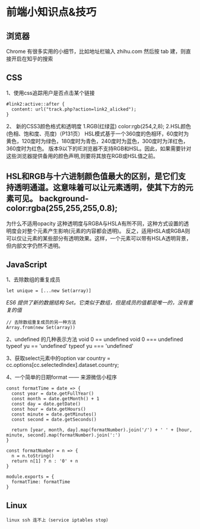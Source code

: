 # 前端小知识点&技巧

## 浏览器
Chrome 有很多实用的小细节，比如地址栏输入 zhihu.com 然后按 tab 建，则直接开启在知乎的搜索



## CSS
1、使用css追踪用户是否点击某个链接
```
#link2:active::after {
  content: url("track.php?action=link2_alicked");
}
```

2、
新的CSS3颜色格式和透明度
1.RGB(红绿蓝)
   color:rgb(254,2,8);
2.HSL颜色(色相、饱和度、亮度)（P131页）
HSL模式基于一个360度的色相环，60度时为黄色，120度时为绿色，180度时为青色，240度时为蓝色，300度时为洋红色，360度时为红色。
版本9以下的IE浏览器不支持RGB和HSL。因此，如果需要针对这些浏览器提供备用的颜色声明,则要将其放在RGB或HSL值之前。

HSL和RGB与十六进制颜色值最大的区别，是它们支持透明通道。这意味着可以让元素透明，使其下方的元素可见。
background-color:rgba(255,255,255,0.8);
--------
为什么不适用opacity
这种透明度与RGBA与HSLA有所不同，这种方式设置的透明度会对整个元素产生影响(元素的内容都会透明)。
反之，适用HSLA或RGBA则可以仅让元素的某些部分有透明效果。这样，一个元素可以带有HSLA透明背景，但内部文字仍然不透明。

## JavaScript

1、去除数组的重复成员
```
let unique = [...new Set(array)]
```
*ES6 提供了新的数据结构 Set。它类似于数组，但是成员的值都是唯一的，没有重复的值*
```
// 去除数组重复成员的另一种方法
Array.from(new Set(array))
```

2、undefined 的几种表示方法
void 0 == undefined  void 0 === undefined
typeof yu == 'undefined'  typeof yu === 'undefined'

3、获取select元素中的option
var country = cc.options[cc.selectedIndex].dataset.country;

4、一个简单的日期format —— 来源微信小程序
```
const formatTime = date => {
  const year = date.getFullYear()
  const month = date.getMonth() + 1
  const day = date.getDate()
  const hour = date.getHours()
  const minute = date.getMinutes()
  const second = date.getSeconds()

  return [year, month, day].map(formatNumber).join('/') + ' ' + [hour, minute, second].map(formatNumber).join(':')
}

const formatNumber = n => {
  n = n.toString()
  return n[1] ? n : '0' + n
}

module.exports = {
  formatTime: formatTime
}
```


## Linux
```
linux ssh 连不上（service iptables stop）
```


